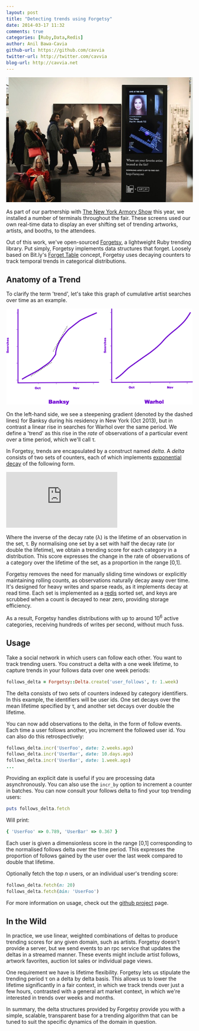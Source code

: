 ```yaml
---
layout: post
title: "Detecting trends using Forgetsy"
date: 2014-03-17 11:32
comments: true
categories: [Ruby,Data,Redis]
author: Anil Bawa-Cavia
github-url: https://github.com/cavvia
twitter-url: http://twitter.com/cavvia
blog-url: http://cavvia.net
---
```


![Armory Trending Screen](/images/2014-03-17-detecting-trends-with-forgetsy/monolith.jpg)

As part of our partnership with [The New York Armory Show](https://www.thearmoryshow.com/) this year, we installed a number of terminals throughout the fair. These screens used our own real-time data to display an ever shifting set of trending artworks, artists, and booths, to the attendees.

Out of this work, we've open-sourced [Forgetsy](https://github.com/cavvia/forgetsy), a lightweight Ruby trending library. Put simply, Forgetsy implements data structures that forget. Loosely based on Bit.ly's [Forget Table](http://word.bitly.com/post/41284219720/forget-table) concept, Forgetsy uses decaying counters to track temporal trends in categorical distributions.

<!-- more -->

## Anatomy of a Trend

To clarify the term 'trend', let's take this graph of cumulative artist searches over time as an example.

![Artist Search Graphs](/images/2014-03-17-detecting-trends-with-forgetsy/searches.png)

On the left-hand side, we see a steepening gradient (denoted by the dashed lines) for Banksy during his residency in New York (Oct 2013), but in contrast a linear rise in searches for Warhol over the same period. We define a 'trend' as this rise in the _rate_ of observations of a particular event over a time period, which we'll call τ.

In Forgetsy, trends are encapsulated by a construct named _delta_. A _delta_ consists of two sets of counters, each of which implements [exponential decay](https://en.wikipedia.org/wiki/Exponential_decay) of the following form.

![Exponential Decay](http://latex.codecogs.com/gif.latex?X_t_1%3DX_t_0%5Ctimes%7Be%5E%7B-%5Clambda%5Ctimes%7Bt%7D%7D%7D)

Where the inverse of the decay rate (λ) is the lifetime of an observation in the set, τ. By normalising one set by a set with half the decay rate (or double the lifetime), we obtain a trending score for each category in a distribution. This score expresses the change in the rate of observations of a category over the lifetime of the set, as a proportion in the range [0,1].

Forgetsy removes the need for manually sliding time windows or explicitly maintaining rolling counts, as observations naturally decay away over time. It's designed for heavy writes and sparse reads, as it implements decay at read time. Each set is implemented as a [redis](http://redis.io/) sorted set, and keys are scrubbed when a count is decayed to near zero, providing storage efficiency.

As a result, Forgetsy handles distributions with up to around 10<sup>6</sup> active categories, receiving hundreds of writes per second, without much fuss.

## Usage

Take a social network in which users can follow each other. You want to track trending users. You construct a delta with a one week lifetime, to capture trends in your follows data over one week periods:

``` ruby
follows_delta = Forgetsy::Delta.create('user_follows', t: 1.week)
```

The delta consists of two sets of counters indexed by category identifiers. In this example, the identifiers will be user ids. One set decays over the mean lifetime specified by τ, and another set decays over double the lifetime.

You can now add observations to the delta, in the form of follow events. Each time a user follows another, you increment the followed user id. You can also do this retrospectively:

``` ruby
follows_delta.incr('UserFoo', date: 2.weeks.ago)
follows_delta.incr('UserBar', date: 10.days.ago)
follows_delta.incr('UserBar', date: 1.week.ago)
...
```

Providing an explicit date is useful if you are processing data asynchronously. You can also use the `incr_by` option to increment a counter in batches. You can now consult your follows delta to find your top trending users:

``` ruby
puts follows_delta.fetch
```

Will print:

``` ruby
{ 'UserFoo' => 0.789, 'UserBar' => 0.367 }
```

Each user is given a dimensionless score in the range [0,1] corresponding to the normalised follows delta over the time period. This expresses the proportion of follows gained by the user over the last week compared to double that lifetime.

Optionally fetch the top _n_ users, or an individual user's trending score:

``` ruby
follows_delta.fetch(n: 20)
follows_delta.fetch(bin: 'UserFoo')
```

For more information on usage, check out the [github project](https://github.com/cavvia/forgetsy) page.

## In the Wild

In practice, we use linear, weighted combinations of deltas to produce trending scores for any given domain, such as artists. Forgetsy doesn't provide a server, but we send events to an rpc service that updates the deltas in a streamed manner. These events might include artist follows, artwork favorites, auction lot sales or individual page views.

One requirement we have is lifetime flexibility. Forgetsy lets us stipulate the trending period τ on a delta by delta basis. This allows us to lower the lifetime significantly in a fair context, in which we track trends over just a few hours, contrasted with a general art market context, in which we're interested in trends over weeks and months.

In summary, the delta structures provided by Forgetsy provide you with a simple, scalable, transparent base for a trending algorithm that can be tuned to suit the specific dynamics of the domain in question.

